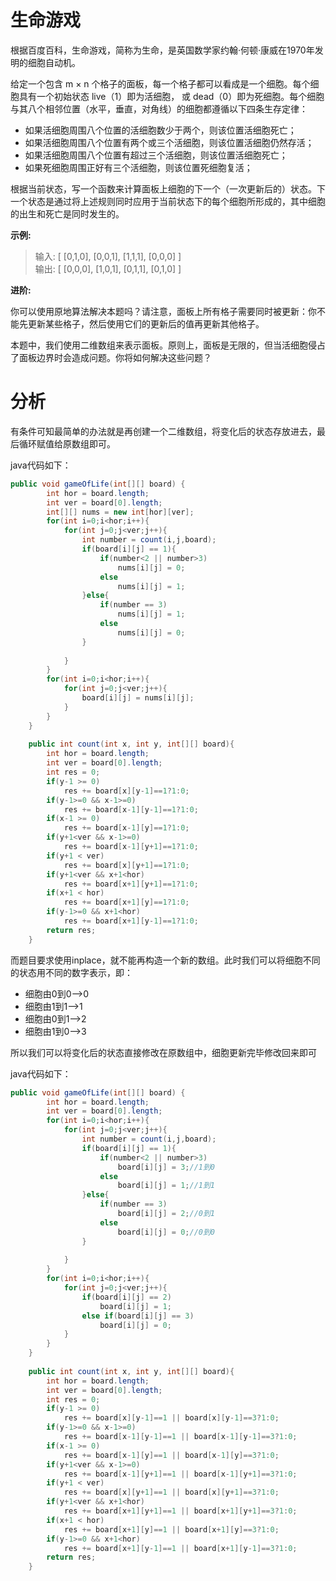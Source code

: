 # 生命游戏
根据百度百科，生命游戏，简称为生命，是英国数学家约翰·何顿·康威在1970年发明的细胞自动机。

给定一个包含 m × n 个格子的面板，每一个格子都可以看成是一个细胞。每个细胞具有一个初始状态 live（1）即为活细胞， 或 dead（0）即为死细胞。每个细胞与其八个相邻位置（水平，垂直，对角线）的细胞都遵循以下四条生存定律：

* 如果活细胞周围八个位置的活细胞数少于两个，则该位置活细胞死亡；
* 如果活细胞周围八个位置有两个或三个活细胞，则该位置活细胞仍然存活；
* 如果活细胞周围八个位置有超过三个活细胞，则该位置活细胞死亡；
* 如果死细胞周围正好有三个活细胞，则该位置死细胞复活；

根据当前状态，写一个函数来计算面板上细胞的下一个（一次更新后的）状态。下一个状态是通过将上述规则同时应用于当前状态下的每个细胞所形成的，其中细胞的出生和死亡是同时发生的。

**示例:**

> 输入: 
[
  [0,1,0],
  [0,0,1],
  [1,1,1],
  [0,0,0]
]<br>
输出: 
[
  [0,0,0],
  [1,0,1],
  [0,1,1],
  [0,1,0]
]

**进阶:**

你可以使用原地算法解决本题吗？请注意，面板上所有格子需要同时被更新：你不能先更新某些格子，然后使用它们的更新后的值再更新其他格子。

本题中，我们使用二维数组来表示面板。原则上，面板是无限的，但当活细胞侵占了面板边界时会造成问题。你将如何解决这些问题？

# 分析

有条件可知最简单的办法就是再创建一个二维数组，将变化后的状态存放进去，最后循环赋值给原数组即可。

java代码如下：
```java
public void gameOfLife(int[][] board) {
        int hor = board.length;
        int ver = board[0].length;
        int[][] nums = new int[hor][ver];
        for(int i=0;i<hor;i++){
            for(int j=0;j<ver;j++){
                int number = count(i,j,board);
                if(board[i][j] == 1){
                    if(number<2 || number>3)
                        nums[i][j] = 0;
                    else
                        nums[i][j] = 1;
                }else{
                    if(number == 3)
                        nums[i][j] = 1;
                    else
                        nums[i][j] = 0;
                }
                    
            }
        }
        for(int i=0;i<hor;i++){
            for(int j=0;j<ver;j++){
                board[i][j] = nums[i][j]; 
            }
        }
    }
    
    public int count(int x, int y, int[][] board){
        int hor = board.length;
        int ver = board[0].length;
        int res = 0;
        if(y-1 >= 0) 
            res += board[x][y-1]==1?1:0;
        if(y-1>=0 && x-1>=0) 
            res += board[x-1][y-1]==1?1:0;
        if(x-1 >= 0) 
            res += board[x-1][y]==1?1:0;
        if(y+1<ver && x-1>=0) 
            res += board[x-1][y+1]==1?1:0;
        if(y+1 < ver) 
            res += board[x][y+1]==1?1:0;
        if(y+1<ver && x+1<hor) 
            res += board[x+1][y+1]==1?1:0;
        if(x+1 < hor) 
            res += board[x+1][y]==1?1:0;
        if(y-1>=0 && x+1<hor) 
            res += board[x+1][y-1]==1?1:0;
        return res;
    }
```

而题目要求使用inplace，就不能再构造一个新的数组。此时我们可以将细胞不同的状态用不同的数字表示，即：

* 细胞由0到0-->0
* 细胞由1到1-->1
* 细胞由0到1-->2
* 细胞由1到0-->3

所以我们可以将变化后的状态直接修改在原数组中，细胞更新完毕修改回来即可

java代码如下：
```java
public void gameOfLife(int[][] board) {
        int hor = board.length;
        int ver = board[0].length;
        for(int i=0;i<hor;i++){
            for(int j=0;j<ver;j++){
                int number = count(i,j,board);
                if(board[i][j] == 1){
                    if(number<2 || number>3)
                        board[i][j] = 3;//1到0
                    else
                        board[i][j] = 1;//1到1
                }else{
                    if(number == 3)
                        board[i][j] = 2;//0到1
                    else
                        board[i][j] = 0;//0到0
                }
                    
            }
        }
        for(int i=0;i<hor;i++){
            for(int j=0;j<ver;j++){
                if(board[i][j] == 2)
                    board[i][j] = 1;
                else if(board[i][j] == 3)
                    board[i][j] = 0;
            }
        }
    }
    
    public int count(int x, int y, int[][] board){
        int hor = board.length;
        int ver = board[0].length;
        int res = 0;
        if(y-1 >= 0) 
            res += board[x][y-1]==1 || board[x][y-1]==3?1:0;
        if(y-1>=0 && x-1>=0) 
            res += board[x-1][y-1]==1 || board[x-1][y-1]==3?1:0;
        if(x-1 >= 0) 
            res += board[x-1][y]==1 || board[x-1][y]==3?1:0;
        if(y+1<ver && x-1>=0) 
            res += board[x-1][y+1]==1 || board[x-1][y+1]==3?1:0;
        if(y+1 < ver) 
            res += board[x][y+1]==1 || board[x][y+1]==3?1:0;
        if(y+1<ver && x+1<hor) 
            res += board[x+1][y+1]==1 || board[x+1][y+1]==3?1:0;
        if(x+1 < hor) 
            res += board[x+1][y]==1 || board[x+1][y]==3?1:0;
        if(y-1>=0 && x+1<hor) 
            res += board[x+1][y-1]==1 || board[x+1][y-1]==3?1:0;
        return res;
    }
```
